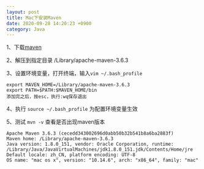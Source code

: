 ```yaml
---
layout: post
title: Mac下安装Maven
date: 2020-09-28 14:20:23 +0900
category: Java
---
```


1、下载[maven](https://maven.apache.org/download.cgi)

2、解压到指定目录 /Library/apache-maven-3.6.3

3、设置环境变量，打开终端，输入`vim ~/.bash_profile`
```
export MAVEN_HOME=/Library/apache-maven-3.6.3
export PATH=$PATH:$MAVEN_HOME/bin
添加完之后，按esc，执行:wq保存退出
```

4、执行 `source ~/.bash_profile` 为配置环境变量生效

5、测试 `mvn -v`   查看是否出现maven版本
```
Apache Maven 3.6.3 (cecedd343002696d0abb50b32b541b8a6ba2883f)
Maven home: /Library/apache-maven-3.6.3
Java version: 1.8.0_151, vendor: Oracle Corporation, runtime: /Library/Java/JavaVirtualMachines/jdk1.8.0_151.jdk/Contents/Home/jre
Default locale: zh_CN, platform encoding: UTF-8
OS name: "mac os x", version: "10.14.6", arch: "x86_64", family: "mac"
```



